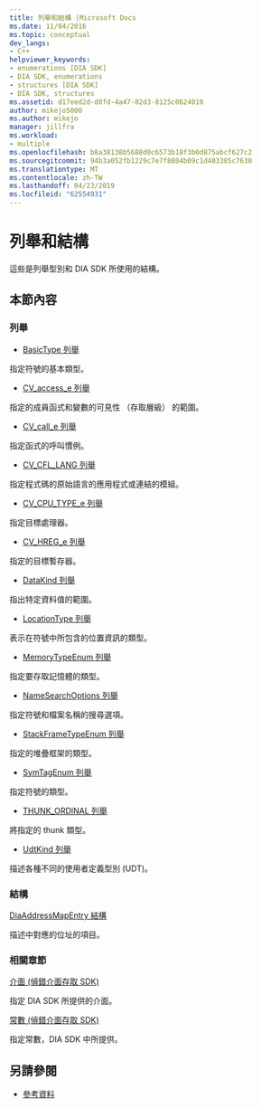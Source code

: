 ```yaml
---
title: 列舉和結構 |Microsoft Docs
ms.date: 11/04/2016
ms.topic: conceptual
dev_langs:
- C++
helpviewer_keywords:
- enumerations [DIA SDK]
- DIA SDK, enumerations
- structures [DIA SDK]
- DIA SDK, structures
ms.assetid: d17eed2d-d8fd-4a47-82d3-8125c0624010
author: mikejo5000
ms.author: mikejo
manager: jillfra
ms.workload:
- multiple
ms.openlocfilehash: b8a38138b5688d0c6573b18f3b0d875abcf627c2
ms.sourcegitcommit: 94b3a052fb1229c7e7f8804b09c1d403385c7630
ms.translationtype: MT
ms.contentlocale: zh-TW
ms.lasthandoff: 04/23/2019
ms.locfileid: "62554931"
---
```

# <a name="enumerations-and-structures"></a>列舉和結構

這些是列舉型別和 DIA SDK 所使用的結構。

## <a name="in-this-section"></a>本節內容

### <a name="enumerations"></a>列舉

- [BasicType 列舉](../../debugger/debug-interface-access/basictype.md)

 指定符號的基本類型。

- [CV_access_e 列舉](../../debugger/debug-interface-access/cv-access-e.md)

 指定的成員函式和變數的可見性 （存取層級） 的範圍。

- [CV_call_e 列舉](../../debugger/debug-interface-access/cv-call-e.md)

 指定函式的呼叫慣例。

- [CV_CFL_LANG 列舉](../../debugger/debug-interface-access/cv-cfl-lang.md)

 指定程式碼的原始語言的應用程式或連結的模組。

- [CV_CPU_TYPE_e 列舉](../../debugger/debug-interface-access/cv-cpu-type-e.md)

 指定目標處理器。

- [CV_HREG_e 列舉](../../debugger/debug-interface-access/cv-hreg-e.md)

 指定的目標暫存器。

- [DataKind 列舉](../../debugger/debug-interface-access/datakind.md)

 指出特定資料值的範圍。

- [LocationType 列舉](../../debugger/debug-interface-access/locationtype.md)

 表示在符號中所包含的位置資訊的類型。

- [MemoryTypeEnum 列舉](../../debugger/debug-interface-access/memorytypeenum.md)

 指定要存取記憶體的類型。

- [NameSearchOptions 列舉](../../debugger/debug-interface-access/namesearchoptions.md)

 指定符號和檔案名稱的搜尋選項。

- [StackFrameTypeEnum 列舉](../../debugger/debug-interface-access/stackframetypeenum.md)

 指定的堆疊框架的類型。

- [SymTagEnum 列舉](../../debugger/debug-interface-access/symtagenum.md)

 指定符號的類型。

- [THUNK_ORDINAL 列舉](../../debugger/debug-interface-access/thunk-ordinal.md)

 將指定的 thunk 類型。

- [UdtKind 列舉](../../debugger/debug-interface-access/udtkind.md)

 描述各種不同的使用者定義型別 (UDT)。

### <a name="structures"></a>結構

[DiaAddressMapEntry 結構](../../debugger/debug-interface-access/diaaddressmapentry.md)

描述中對應的位址的項目。

### <a name="related-sections"></a>相關章節

[介面 (偵錯介面存取 SDK)](../../debugger/debug-interface-access/interfaces-debug-interface-access-sdk.md)

指定 DIA SDK 所提供的介面。

[常數 (偵錯介面存取 SDK)](../../debugger/debug-interface-access/constants-debug-interface-access-sdk.md)

指定常數，DIA SDK 中所提供。

## <a name="see-also"></a>另請參閱

- [參考資料](../../debugger/debug-interface-access/debug-interface-access-sdk-reference.md)